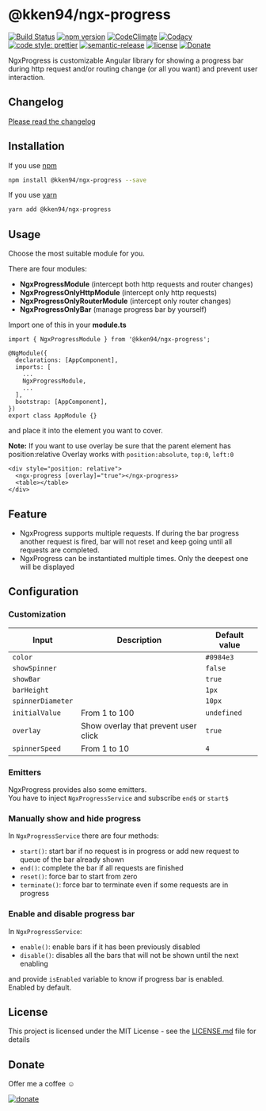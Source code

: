 # @kken94/ngx-progress
[![Build Status](https://img.shields.io/travis/kKen94/ngx-progress/master?style=flat-square)](https://travis-ci.org/kKen94/ngx-progress)
[![npm version](https://img.shields.io/npm/v/@kken94/ngx-progress.svg?style=flat-square)](https://www.npmjs.com/package/@kken94/ngx-progress "View this project on npm")
[![CodeClimate](https://img.shields.io/codeclimate/maintainability/kKen94/ngx-progress.svg?style=flat-square)](https://api.codeclimate.com/v1/badges/53e353f983e519dfa7bc/maintainability)
[![Codacy](https://img.shields.io/codacy/grade/fbe1a29dad2448c8a1dfd9661eea7d79?style=flat-square)](https://www.codacy.com/manual/kKen94/ngx-progress?utm_source=github.com&amp;utm_medium=referral&amp;utm_content=kKen94/ngx-progress&amp;utm_campaign=Badge_Grade)
[![code style: prettier](https://img.shields.io/badge/code_style-prettier-ff69b4.svg?style=flat-square)](https://github.com/prettier/prettier)
[![semantic-release](https://img.shields.io/badge/%20%20%F0%9F%93%A6%F0%9F%9A%80-semantic--release-e10079.svg?style=flat-square)](https://github.com/semantic-release/semantic-release)
[![license](https://img.shields.io/github/license/kKen94/ngx-progress?style=flat-square)](http://opensource.org/licenses/MIT)
[![Donate](https://img.shields.io/badge/Donate-PayPal-blue.svg?style=flat-square)](https://paypal.me/nicolataddei)

NgxProgress is customizable Angular library for showing a progress bar during http request and/or routing change (or all you want) and prevent user interaction.

## Changelog

[Please read the changelog](CHANGELOG.md)

## Installation

If you use [npm](https://www.npmjs.com/package/npm)

```bash
npm install @kken94/ngx-progress --save
```

If you use [yarn](https://yarnpkg.com/)

```bash
yarn add @kken94/ngx-progress
```

## Usage

Choose the most suitable module for you.  

There are four modules:  
- **NgxProgressModule** (intercept both http requests and router changes)  
- **NgxProgressOnlyHttpModule** (intercept only http requests)  
- **NgxProgressOnlyRouterModule** (intercept only router changes)  
- **NgxProgressOnlyBar** (manage progress bar by yourself)  

Import one of this in your **module.ts**

```
import { NgxProgressModule } from '@kken94/ngx-progress';

@NgModule({
  declarations: [AppComponent],
  imports: [
    ...
    NgxProgressModule,
    ...
  ],
  bootstrap: [AppComponent],
})
export class AppModule {}
```
and place it into the element you want to cover.  

**Note:** If you want to use overlay be sure that the parent element has position:relative
Overlay works with ```position:absolute```, ```top:0```, ```left:0```
```
<div style="position: relative">
  <ngx-progress [overlay]="true"></ngx-progress>
  <table></table>
</div>
```

## Feature

- NgxProgress supports multiple requests. If during the bar progress another request is fired, bar will not reset and keep going until all requests are completed.  
- NgxProgress can be instantiated multiple times. Only the deepest one will be displayed

## Configuration

### Customization

| Input                  | Description        | Default value   |
| ---------------------- | ------------------ | --------------- |
| ```color```         |                    | ```#0984e3```   |
| ```showSpinner```      |                    | ```false```     |
| ```showBar```          |                    | ```true```      |
| ```barHeight```        |                    | ```1px```       |
| ```spinnerDiameter```  |                    | ```10px```      |
| ```initialValue```     | From 1 to 100      | ```undefined``` |
| ```overlay```          | Show overlay that prevent user click | ```true```      |
| ```spinnerSpeed```     | From 1 to 10       | ```4```         |


### Emitters  

NgxProgress provides also some emitters.  
You have to inject ```NgxProgressService``` and subscribe ```end$``` or ```start$```

### Manually show and hide progress

In ```NgxProgressService``` there are four methods:  
- ```start()```: start bar if no request is in progress or add new request to queue of the bar already shown
- ```end()```: complete the bar if all requests are finished
- ```reset()```: force bar to start from zero
- ```terminate()```: force bar to terminate even if some requests are in progress

### Enable and disable progress bar

In ```NgxProgressService```:  
- ```enable()```: enable bars if it has been previously disabled 
- ```disable()```: disables all the bars that will not be shown until the next enabling 

and provide ```isEnabled``` variable to know if progress bar is enabled.  
Enabled by default.

## License

This project is licensed under the MIT License - see the [LICENSE.md](LICENSE.md) file for details

## Donate

Offer me a coffee ☺

[![donate](donate.png)](https://paypal.me/nicolataddei)

